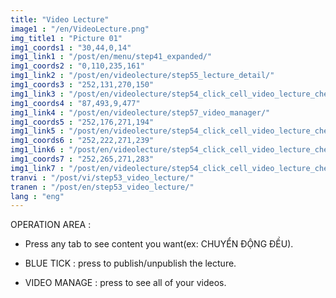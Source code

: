```yaml
---
title: "Video Lecture"
image1 : "/en/VideoLecture.png"
img_title1 : "Picture 01"
img1_coords1 : "30,44,0,14"
img1_link1 : "/post/en/menu/step41_expanded/"
img1_coords2 : "0,110,235,161"
img1_link2 : "/post/en/videolecture/step55_lecture_detail/"
img1_coords3 : "252,131,270,150"
img1_link3 : "/post/en/videolecture/step54_click_cell_video_lecture_check_box/"
img1_coords4 : "87,493,9,477"
img1_link4 : "/post/en/videolecture/step57_video_manager/"
img1_coords5 : "252,176,271,194"
img1_link5 : "/post/en/videolecture/step54_click_cell_video_lecture_check_box/"
img1_coords6 : "252,222,271,239"
img1_link6 : "/post/en/videolecture/step54_click_cell_video_lecture_check_box/"
img1_coords7 : "252,265,271,283"
img1_link7 : "/post/en/videolecture/step54_click_cell_video_lecture_check_box/"
tranvi : "/post/vi/step53_video_lecture/"
tranen : "/post/en/step53_video_lecture/"
lang : "eng"
---
```

OPERATION AREA :

- Press any tab to see content you want(ex: CHUYỂN ĐỘNG ĐỀU).

- BLUE TICK : press to publish/unpublish the lecture.

- VIDEO MANAGE : press to see all of your videos.	